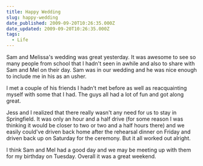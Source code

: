 ```yaml
---
title: Happy Wedding
slug: happy-wedding
date_published: 2009-09-20T10:26:35.000Z
date_updated: 2009-09-20T10:26:35.000Z
tags:
  - Life
---
```


Sam and Melissa's wedding was great yesterday. It was awesome to see so many people from school that I hadn't seen in awhile and also to share with Sam and Mel on their day. Sam was in our wedding and he was nice enough to include me in his as an usher.

I met a couple of his friends I hadn't met before as well as reacquainting myself with some that I had. The guys all had a lot of fun and got along great.

Jess and I realized that there really wasn't any need for us to stay in Springfield. It was only an hour and a half drive (for some reason I was thinking it would be closer to two or two and a half hours there) and we easily could've driven back home after the rehearsal dinner on Friday and driven back up on Saturday for the ceremony. But it all worked out alright.

I think Sam and Mel had a good day and we may be meeting up with them for my birthday on Tuesday. Overall it was a great weekend.
